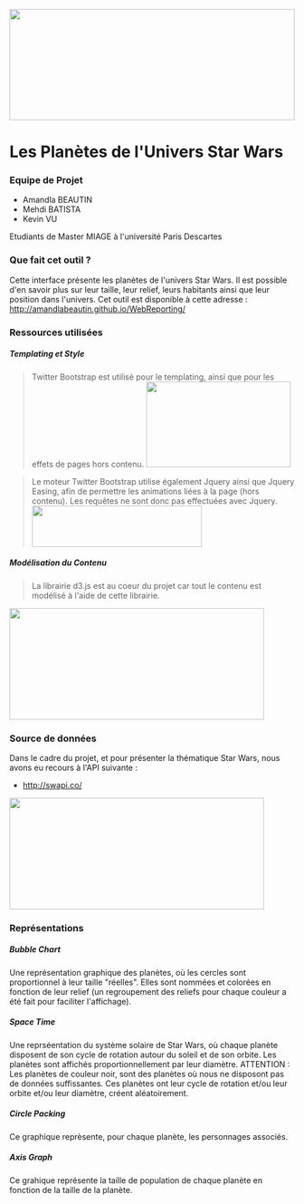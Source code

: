 
<p align="center"><a href="http://amandlabeautin.github.io/WebReporting/"><img align="center" src="http://img15.hostingpics.net/pics/357724starwarsdynamicbannerlogo.jpg" width="100%" height="196" /></a></p>

<p align="center"><h1> Les Planètes de l'Univers Star Wars</h1></p>

### Equipe de Projet

- Amandla BEAUTIN
- Mehdi BATISTA
- Kevin VU

Etudiants de Master MIAGE à l'université Paris Descartes

### Que fait cet outil ?
Cette interface présente les planètes de l'univers Star Wars. Il est possible d'en savoir plus sur leur taille, leur relief, leurs habitants ainsi que leur position dans l'univers.
Cet outil est disponible à cette adresse : http://amandlabeautin.github.io/WebReporting/

### Ressources utilisées
##### Templating et Style   
                        
> Twitter Bootstrap est utilisé pour le templating, ainsi que pour les effets de pages
> hors contenu. <img src="http://twoggle.com/blog/wp-content/uploads/2015/09/twitter-bootstrap.png" width="255px" height="151px" />


> Le moteur Twitter Bootstrap utilise également Jquery ainsi que Jquery Easing, afin de permettre les animations liées à la page (hors contenu). Les requêtes ne sont donc pas effectuées avec Jquery. <img src="https://upload.wikimedia.org/wikipedia/en/thumb/9/9e/JQuery_logo.svg/1280px-JQuery_logo.svg.png" width="300" height="73" />

##### Modélisation du Contenu 

> La librairie d3.js est au coeur du projet car tout le contenu est modélisé à l'aide de cette librairie.  
<img src="http://2.bp.blogspot.com/-XppRAAsXnX0/UwBNUAWk5yI/AAAAAAAALU0/RqjjDdqgMzU/s1600/d3-js.png" width="450" height="197" />


### Source de données  
Dans le cadre du projet, et pour présenter la thématique Star Wars, nous avons eu recours à l'API suivante :

* http://swapi.co/ 

<img src="http://m.c.lnkd.licdn.com/mpr/mpr/AAEAAQAAAAAAAAQ4AAAAJDdkZWYzN2ZlLWNhNzUtNDBhYi1hNTMzLTAyNTkwNmJmNzdjZg.jpg" width="450" height="197" />

### Représentations   

##### Bubble Chart    

Une représentation graphique des planètes, où les cercles sont proportionnel à leur taille "réelles". Elles sont nommées et colorées en fonction de leur relief (un regroupement des reliefs pour chaque couleur a été fait pour faciliter l'affichage).

##### Space Time
Une reprséentation du système solaire de Star Wars, où chaque planète disposent de son cycle de rotation autour du soleil et de son orbite. Les planètes sont affichés proportionnellement par leur diamètre.
ATTENTION :  Les planètes de couleur noir, sont des planètes où nous ne disposont pas de données suffissantes. Ces planètes ont leur cycle de rotation et/ou leur orbite et/ou leur diamètre, créent aléatoirement.

##### Circle Packing
Ce graphique reprèsente, pour chaque planète, les personnages associés. 

##### Axis Graph
Ce grahique représente la taille de population de chaque planète en fonction de la taille de la planète.
